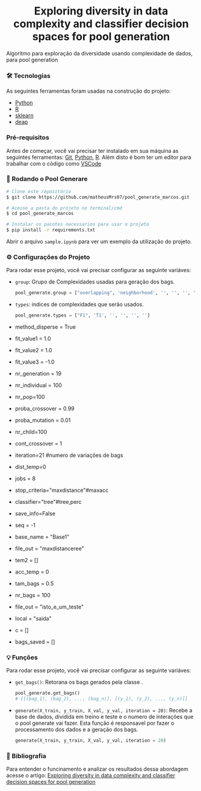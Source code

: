 <h1 align="center">
    Exploring diversity in data complexity and classifier decision spaces for pool generation
</h1>


<p>Algoritmo para exploração da diversidade usando complexidade de dados, para pool generation<p>

### 🛠 Tecnologias

As seguintes ferramentas foram usadas na construção do projeto:

- [Python](https://www.python.org/)
- [R](https://www.r-project.org/)
- [sklearn](https://scikit-learn.org/stable/)
- [deap](https://deap.readthedocs.io/en/)
### Pré-requisitos

Antes de começar, você vai precisar ter instalado em sua máquina as seguintes ferramentas:
[Git](https://git-scm.com), [Python](https://www.python.org/), [R](https://www.r-project.org/). 
Além disto é bom ter um editor para trabalhar com o código como [VSCode](https://code.visualstudio.com/)

### 🎲 Rodando o Pool Generare

```bash
# Clone este repositório
$ git clone https://github.com/matheusMrs07/pool_generate_marcos.git

# Acesse a pasta do projeto no terminal/cmd
$ cd pool_generate_marcos

# Instalar os pacotes necessarios para usar o projeto
$ pip install -r requirements.txt

```

Abrir o arquivo `sample.ipynb` para ver um exemplo da utilização do projeto.


### ⚙️ Configurações do Projeto 

Para rodar esse projeto, você vai precisar configurar as seguinte variáves: 

- `group`: Grupo de Complexidades usadas para geração dos bags.
    ``` python
    pool_generate.group = ["overlapping", 'neighborhood', '', '', '', '']
    ```
- `types`: indices de complexidades que serão usados.
     ``` python
    pool_generate.types = ["F1", 'T1', '', '', '', '']
    ```
- method_disperse = True

- fit_value1 = 1.0
- fit_value2 = 1.0
- fit_value3 = -1.0

- nr_generation = 19
- nr_individual = 100
- nr_pop=100

- proba_crossover = 0.99
- proba_mutation = 0.01

- nr_child=100
- cont_crossover = 1
- iteration=21 #numero de variações de bags 
- dist_temp=0

- jobs = 8
- stop_criteria="maxdistance"#maxacc
- classifier="tree"#tree,perc
- save_info=False
- seq = -1
- base_name = "Base1"
- file_out = "maxdistanceree"

- tem2 = []

- acc_temp = 0
- tam_bags = 0.5
- nr_bags = 100
- file_out = "isto_e_um_teste"

- local = "saida"

- c = []
- bags_saved = []


### 💡 Funções

Para rodar esse projeto, você vai precisar configurar as seguinte variáves: 

- `get_bags()`: Retorana os bags gerados pela classe .
    ``` python
    pool_generate.get_bags()
    # [[(bag_1), (bag_2), ..., (bag_n)], [(y_1), (y_2), ..., (y_n)]]
    ```
- `generate(X_train, y_train, X_val, y_val, iteration = 20)`: Recebe a base de dados, dividida em treino e teste e o numero de interações que o pool generate vai fazer. Esta função é responsavel por fazer o processamento dos dados e a geração dos bags.
     ``` python
    generate(X_train, y_train, X_val, y_val, iteration = 20)
    ```
### 📖 Bibliografia

Para entender o funcinamento e analizar os resultados dessa abordagem acesse o artigo: [Exploring diversity in data complexity and classifier decision spaces for pool generation](https://doi.org/10.1016/j.inffus.2022.09.001)